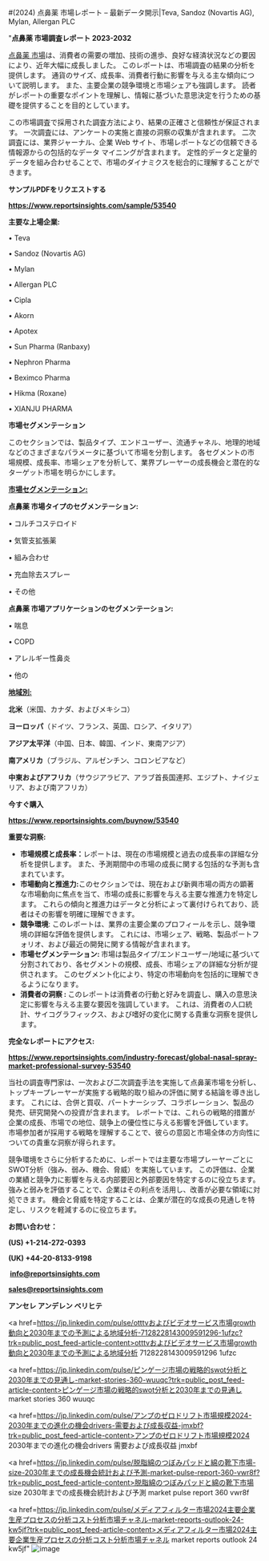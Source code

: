 #(2024) 点鼻薬 市場レポート – 最新データ開示|Teva, Sandoz (Novartis AG), Mylan, Allergan PLC

"<strong>点鼻薬 市場調査レポート 2023-2032</strong>

<a href=https://www.reportsinsights.com/sample/53540>点鼻薬 市場</a>は、消費者の需要の増加、技術の進歩、良好な経済状況などの要因により、近年大幅に成長しました。 このレポートは、市場調査の結果の分析を提供します。 通貨のサイズ、成長率、消費者行動に影響を与える主な傾向について説明します。 また、主要企業の競争環境と市場シェアも強調します。 読者がレポートの重要なポイントを理解し、情報に基づいた意思決定を行うための基礎を提供することを目的としています。

この市場調査で採用された調査方法により、結果の正確さと信頼性が保証されます。 一次調査には、アンケートの実施と直接の洞察の収集が含まれます。 二次調査には、業界ジャーナル、企業 Web サイト、市場レポートなどの信頼できる情報源からの包括的なデータ マイニングが含まれます。 定性的データと定量的データを組み合わせることで、市場のダイナミクスを総合的に理解することができます。

<strong><b>サンプルPDFをリクエストする</b></strong>

<a href=https://www.reportsinsights.com/sample/53540><strong><u>https://www.reportsinsights.com/sample/53540</u></strong></a>

<strong>主要な上場企業:</strong>

• Teva

• Sandoz (Novartis AG)

• Mylan

• Allergan PLC

• Cipla

• Akorn

• Apotex

• Sun Pharma (Ranbaxy)

• Nephron Pharma

• Beximco Pharma

• Hikma (Roxane)

• XIANJU PHARMA

<strong>市場セグメンテーション</strong>

このセクションでは、製品タイプ、エンドユーザー、流通チャネル、地理的地域などのさまざまなパラメータに基づいて市場を分割します。 各セグメントの市場規模、成長率、市場シェアを分析して、業界プレーヤーの成長機会と潜在的なターゲット市場を明らかにします。

<strong><u>市場セグメンテーション</u></strong><strong><u>:</u></strong>

<strong>点鼻薬 市場タイプのセグメンテーション:</strong>

• コルチコステロイド

• 気管支拡張薬

• 組み合わせ

• 充血除去スプレー

• その他

<strong>点鼻薬 市場アプリケーションのセグメンテーション:</strong>

• 喘息

• COPD

• アレルギー性鼻炎

• 他の

<strong><u>地域別</u></strong><strong><u>:</u></strong>

<strong>北米</strong>（米国、カナダ、およびメキシコ）

<strong>ヨーロッパ</strong>（ドイツ、フランス、英国、ロシア、イタリア）

<strong>アジア太平洋</strong>（中国、日本、韓国、インド、東南アジア）

<strong>南アメリカ</strong>（ブラジル、アルゼンチン、コロンビアなど）

<strong>中東およびアフリカ</strong>（サウジアラビア、アラブ首長国連邦、エジプト、ナイジェリア、および南アフリカ）

<strong>今すぐ購入</strong>

<a href=https://www.reportsinsights.com/buynow/53540><strong><u>https://www.reportsinsights.com/buynow/53540</u></strong></a>

<strong>重要な洞察:</strong>
<ul>
  <li><strong>市場規模と成長率：</strong>レポートは、現在の市場規模と過去の成長率の詳細な分析を提供します。 また、予測期間中の市場の成長に関する包括的な予測も含まれています。</li>
  <li><strong>市場動向と推進力:</strong>このセクションでは、現在および新興市場の両方の顕著な市場動向に焦点を当て、市場の成長に影響を与える主要な推進力を特定します。 これらの傾向と推進力はデータと分析によって裏付けられており、読者はその影響を明確に理解できます。</li>
  <li><strong>競争環境</strong>: このレポートは、業界の主要企業のプロフィールを示し、競争環境の詳細な評価を提供します。 これには、市場シェア、戦略、製品ポートフォリオ、および最近の開発に関する情報が含まれます。</li>
  <li><strong>市場セグメンテーション: </strong>市場は製品タイプ/エンドユーザー/地域に基づいて分割されており、各セグメントの規模、成長、市場シェアの詳細な分析が提供されます。 このセグメント化により、特定の市場動向を包括的に理解できるようになります。</li>
  <li><strong>消費者の洞察 : </strong>このレポートは消費者の行動と好みを調査し、購入の意思決定に影響を与える主要な要因を強調しています。 これは、消費者の人口統計、サイコグラフィックス、および嗜好の変化に関する貴重な洞察を提供します。</li>
</ul>
<strong>完全なレポートにアクセス:</strong>

<a href=https://www.reportsinsights.com/industry-forecast/global-nasal-spray-market-professional-survey-53540><strong><u><b>https://www.reportsinsights.com/industry-forecast/global-nasal-spray-market-professional-survey-53540</b></u></strong></a>

当社の調査専門家は、一次および二次調査手法を実施して点鼻薬市場を分析し、トップキープレーヤーが実施する戦略的取り組みの評価に関する結論を導き出します。 これには、合併と買収、パートナーシップ、コラボレーション、製品の発売、研究開発への投資が含まれます。 レポートでは、これらの戦略的措置が企業の成長、市場での地位、競争上の優位性に与える影響を評価しています。 市場参加者が採用する戦略を理解することで、彼らの意図と市場全体の方向性についての貴重な洞察が得られます。

競争環境をさらに分析するために、レポートでは主要な市場プレーヤーごとにSWOT分析（強み、弱み、機会、脅威）を実施しています。 この評価は、企業の業績と競争力に影響を与える内部要因と外部要因を特定するのに役立ちます。 強みと弱みを評価することで、企業はその利点を活用し、改善が必要な領域に対処できます。 機会と脅威を特定することは、企業が潜在的な成長の見通しを特定し、リスクを軽減するのに役立ちます。

<strong>お問い合わせ：</strong>

<strong>(US) +1-214-272-0393</strong>

<strong>(UK) +44-20-8133-9198</strong>

<strong> </strong><a href=info@reportsinsights.com><strong><u>info@reportsinsights.com</u></strong></a>

<a href=sales@reportsinsights.com><strong><u>sales@reportsinsights.com</u></strong></a>

<strong>アンセレ アンデレン ベリヒテ</strong>

<a href=https://jp.linkedin.com/pulse/otttvおよびビデオサービス市場growth動向と2030年までの予測による地域分析-7128228143009591296-1ufzc?trk=public_post_feed-article-content>otttvおよびビデオサービス市場growth動向と2030年までの予測による地域分析 7128228143009591296 1ufzc</a>

<a href=https://jp.linkedin.com/pulse/ピンゲージ市場の戦略的swot分析と2030年までの見通し-market-stories-360-wuuqc?trk=public_post_feed-article-content>ピンゲージ市場の戦略的swot分析と2030年までの見通し market stories 360 wuuqc</a>

<a href=https://jp.linkedin.com/pulse/アンプのゼロドリフト市場規模2024-2030年までの進化の機会drivers-需要および成長収益-jmxbf?trk=public_post_feed-article-content>アンプのゼロドリフト市場規模2024 2030年までの進化の機会drivers 需要および成長収益 jmxbf</a>

<a href=https://jp.linkedin.com/pulse/脱脂綿のつぼみパッドと綿の靴下市場-size-2030年までの成長機会統計および予測-market-pulse-report-360-vwr8f?trk=public_post_feed-article-content>脱脂綿のつぼみパッドと綿の靴下市場 size 2030年までの成長機会統計および予測 market pulse report 360 vwr8f</a>

<a href=https://jp.linkedin.com/pulse/メディアフィルター市場2024主要企業生産プロセスの分析コスト分析市場チャネル-market-reports-outlook-24-kw5jf?trk=public_post_feed-article-content>メディアフィルター市場2024主要企業生産プロセスの分析コスト分析市場チャネル market reports outlook 24 kw5jf</a>"
![image](https://github.com/aanak123/RIMarketer1/assets/158471119/12635f57-d7e8-45c7-9c2b-daddc108259a)
